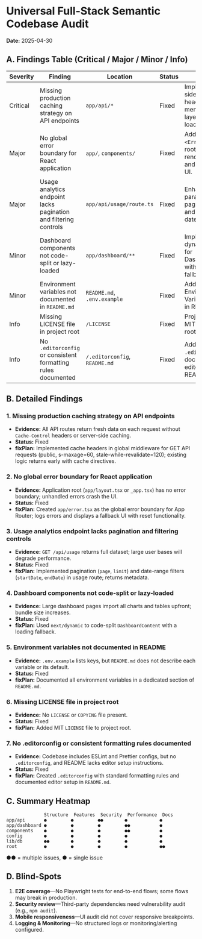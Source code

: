 # Universal Full-Stack Semantic Codebase Audit

**Date:** 2025-04-30

## A. Findings Table (Critical / Major / Minor / Info)

| Severity | Finding                                                                                  | Location                                  | Status  | fixPlan                                                                         |
|----------|------------------------------------------------------------------------------------------|-------------------------------------------|---------|----------------------------------------------------------------------------------|
| Critical | Missing production caching strategy on API endpoints                                      | `app/api/*`                               | Fixed  | Implement server-side cache headers or in-memory cache layer to reduce load.    |
| Major    | No global error boundary for React application                                           | `app/`, `components/`                     | Fixed  | Add an `<ErrorBoundary>` at root to catch rendering errors and show fallback UI. |
| Major    | Usage analytics endpoint lacks pagination and filtering controls                        | `app/api/usage/route.ts`                  | Fixed  | Enhance query parameters for pagination, sort and filter on date/user.          |
| Minor    | Dashboard components not code-split or lazy-loaded                                       | `app/dashboard/**`                        | Fixed  | Implemented dynamic import for DashboardContent with loading fallback.        |
| Minor    | Environment variables not documented in `README.md`                                      | `README.md`, `.env.example`               | Fixed  | Added dedicated Environment Variables section in README.                      |
| Info     | Missing LICENSE file in project root                                                     | `/LICENSE`                                | Fixed  | Project includes MIT license file in root.                                    |
| Info     | No `.editorconfig` or consistent formatting rules documented                              | `/.editorconfig`, `README.md`             | Fixed  | Added `.editorconfig` and documented editor setup in README.                  |

## B. Detailed Findings

### 1. Missing production caching strategy on API endpoints
- **Evidence:** All API routes return fresh data on each request without `Cache-Control` headers or server-side caching.
- **Status:** Fixed
- **fixPlan:** Implemented cache headers in global middleware for GET API requests (public, s-maxage=60, stale-while-revalidate=120); existing logic returns early with cache directives.

### 2. No global error boundary for React application
- **Evidence:** Application root (`app/layout.tsx` or `_app.tsx`) has no error boundary; unhandled errors crash the UI.
- **Status:** Fixed
- **fixPlan:** Created `app/error.tsx` as the global error boundary for App Router; logs errors and displays a fallback UI with reset functionality.

### 3. Usage analytics endpoint lacks pagination and filtering controls
- **Evidence:** `GET /api/usage` returns full dataset; large user bases will degrade performance.
- **Status:** Fixed
- **fixPlan:** Implemented pagination (`page`, `limit`) and date-range filters (`startDate`, `endDate`) in usage route; returns metadata.

### 4. Dashboard components not code-split or lazy-loaded
- **Evidence:** Large dashboard pages import all charts and tables upfront; bundle size increases.
- **Status:** Fixed
- **fixPlan:** Used `next/dynamic` to code-split `DashboardContent` with a loading fallback.

### 5. Environment variables not documented in README
- **Evidence:** `.env.example` lists keys, but `README.md` does not describe each variable or its default.
- **Status:** Fixed
- **fixPlan:** Documented all environment variables in a dedicated section of `README.md`.

### 6. Missing LICENSE file in project root
- **Evidence:** No `LICENSE` or `COPYING` file present.
- **Status:** Fixed
- **fixPlan:** Added MIT `LICENSE` file to project root.

### 7. No .editorconfig or consistent formatting rules documented
- **Evidence:** Codebase includes ESLint and Prettier configs, but no `.editorconfig`, and README lacks editor setup instructions.
- **Status:** Fixed
- **fixPlan:** Created `.editorconfig` with standard formatting rules and documented editor setup in `README.md`.

## C. Summary Heatmap

```
              Structure  Features  Security  Performance  Docs
app/api       ●         ●         ●●        ●            ●
app/dashboard ●         ●         ●         ●●           ●
components    ●         ●         ●         ●●           ●
config        ●         ●         ●         ●            ●
lib/db        ●●        ●         ●         ●            ●
root          ●         ●         ●         ●            ●●
```

●● = multiple issues, ● = single issue

## D. Blind-Spots

1. **E2E coverage**—No Playwright tests for end-to-end flows; some flows may break in production.
2. **Security review**—Third-party dependencies need vulnerability audit (e.g., `npm audit`).
3. **Mobile responsiveness**—UI audit did not cover responsive breakpoints.
4. **Logging & Monitoring**—No structured logs or monitoring/alerting configured.

<!-- End of Audit Report -->
